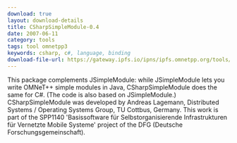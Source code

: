 ```yaml
---
download: true
layout: download-details
title: CSharpSimpleModule-0.4
date: 2007-06-11
category: tools
tags: tool omnetpp3
keywords: csharp, c#, language, binding
download-file-url: https://gateway.ipfs.io/ipns/ipfs.omnetpp.org/tools/csharpsimplemodule-0.4.tbz
---
```


This package complements JSimpleModule: while JSimpleModule lets you write
OMNeT++ simple modules in Java, CSharpSimpleModule does the same for C#. (The
code is also based on JSimpleModule.) CSharpSimpleModule was developed by
Andreas Lagemann, Distributed Systems / Operating Systems Group, TU Cottbus,
Germany. This work is part of the SPP1140 'Basissoftware für
Selbstorganisierende Infrastrukturen für Vernetzte Mobile Systeme' project of
the DFG (Deutsche Forschungsgemeinschaft).
